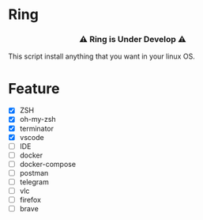 # Ring

<h3 align="center">⚠️ Ring is Under Develop ⚠️</h3>

This script install anything that you want in your linux OS.

# Feature

- [X] ZSH
- [X] oh-my-zsh
- [X] terminator
- [X] vscode
- [ ] IDE
- [ ] docker
- [ ] docker-compose
- [ ] postman
- [ ] telegram
- [ ] vlc
- [ ] firefox
- [ ] brave
